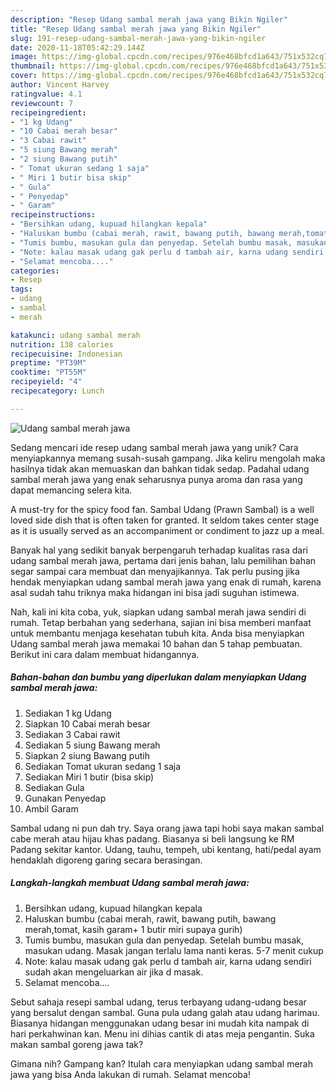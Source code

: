 ```yaml
---
description: "Resep Udang sambal merah jawa yang Bikin Ngiler"
title: "Resep Udang sambal merah jawa yang Bikin Ngiler"
slug: 191-resep-udang-sambal-merah-jawa-yang-bikin-ngiler
date: 2020-11-18T05:42:29.144Z
image: https://img-global.cpcdn.com/recipes/976e468bfcd1a643/751x532cq70/udang-sambal-merah-jawa-foto-resep-utama.jpg
thumbnail: https://img-global.cpcdn.com/recipes/976e468bfcd1a643/751x532cq70/udang-sambal-merah-jawa-foto-resep-utama.jpg
cover: https://img-global.cpcdn.com/recipes/976e468bfcd1a643/751x532cq70/udang-sambal-merah-jawa-foto-resep-utama.jpg
author: Vincent Harvey
ratingvalue: 4.1
reviewcount: 7
recipeingredient:
- "1 kg Udang"
- "10 Cabai merah besar"
- "3 Cabai rawit"
- "5 siung Bawang merah"
- "2 siung Bawang putih"
- " Tomat ukuran sedang 1 saja"
- " Miri 1 butir bisa skip"
- " Gula"
- " Penyedap"
- " Garam"
recipeinstructions:
- "Bersihkan udang, kupuad hilangkan kepala"
- "Haluskan bumbu (cabai merah, rawit, bawang putih, bawang merah,tomat, kasih garam+ 1 butir miri supaya gurih)"
- "Tumis bumbu, masukan gula dan penyedap. Setelah bumbu masak, masukan udang. Masak jangan terlalu lama nanti keras. 5-7 menit cukup"
- "Note: kalau masak udang gak perlu d tambah air, karna udang sendiri sudah akan mengeluarkan air jika d masak."
- "Selamat mencoba...."
categories:
- Resep
tags:
- udang
- sambal
- merah

katakunci: udang sambal merah 
nutrition: 138 calories
recipecuisine: Indonesian
preptime: "PT39M"
cooktime: "PT55M"
recipeyield: "4"
recipecategory: Lunch

---
```



![Udang sambal merah jawa](https://img-global.cpcdn.com/recipes/976e468bfcd1a643/751x532cq70/udang-sambal-merah-jawa-foto-resep-utama.jpg)

Sedang mencari ide resep udang sambal merah jawa yang unik? Cara menyiapkannya memang susah-susah gampang. Jika keliru mengolah maka hasilnya tidak akan memuaskan dan bahkan tidak sedap. Padahal udang sambal merah jawa yang enak seharusnya punya aroma dan rasa yang dapat memancing selera kita.

A must-try for the spicy food fan. Sambal Udang (Prawn Sambal) is a well loved side dish that is often taken for granted. It seldom takes center stage as it is usually served as an accompaniment or condiment to jazz up a meal.

Banyak hal yang sedikit banyak berpengaruh terhadap kualitas rasa dari udang sambal merah jawa, pertama dari jenis bahan, lalu pemilihan bahan segar sampai cara membuat dan menyajikannya. Tak perlu pusing jika hendak menyiapkan udang sambal merah jawa yang enak di rumah, karena asal sudah tahu triknya maka hidangan ini bisa jadi suguhan istimewa.


Nah, kali ini kita coba, yuk, siapkan udang sambal merah jawa sendiri di rumah. Tetap berbahan yang sederhana, sajian ini bisa memberi manfaat untuk membantu menjaga kesehatan tubuh kita. Anda bisa menyiapkan Udang sambal merah jawa memakai 10 bahan dan 5 tahap pembuatan. Berikut ini cara dalam membuat hidangannya.

<!--inarticleads1-->

##### Bahan-bahan dan bumbu yang diperlukan dalam menyiapkan Udang sambal merah jawa:

1. Sediakan 1 kg Udang
1. Siapkan 10 Cabai merah besar
1. Sediakan 3 Cabai rawit
1. Sediakan 5 siung Bawang merah
1. Siapkan 2 siung Bawang putih
1. Sediakan  Tomat ukuran sedang 1 saja
1. Sediakan  Miri 1 butir (bisa skip)
1. Sediakan  Gula
1. Gunakan  Penyedap
1. Ambil  Garam


Sambal udang ni pun dah try. Saya orang jawa tapi hobi saya makan sambal cabe merah atau hijau khas padang. Biasanya si beli langsung ke RM Padang sekitar kantor. Udang, tauhu, tempeh, ubi kentang, hati/pedal ayam hendaklah digoreng garing secara berasingan. 

<!--inarticleads2-->

##### Langkah-langkah membuat Udang sambal merah jawa:

1. Bersihkan udang, kupuad hilangkan kepala
1. Haluskan bumbu (cabai merah, rawit, bawang putih, bawang merah,tomat, kasih garam+ 1 butir miri supaya gurih)
1. Tumis bumbu, masukan gula dan penyedap. Setelah bumbu masak, masukan udang. Masak jangan terlalu lama nanti keras. 5-7 menit cukup
1. Note: kalau masak udang gak perlu d tambah air, karna udang sendiri sudah akan mengeluarkan air jika d masak.
1. Selamat mencoba....


Sebut sahaja resepi sambal udang, terus terbayang udang-udang besar yang bersalut dengan sambal. Guna pula udang galah atau udang harimau. Biasanya hidangan menggunakan udang besar ini mudah kita nampak di hari perkahwinan kan. Menu ini dihias cantik di atas meja pengantin. Suka makan sambal goreng jawa tak? 

Gimana nih? Gampang kan? Itulah cara menyiapkan udang sambal merah jawa yang bisa Anda lakukan di rumah. Selamat mencoba!
